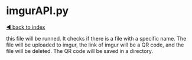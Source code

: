 # imgurAPI.py

[◄ back to index](../index.md)

this file will be runned. It checks if there is a file with a specific name. The file will be uploaded to imgur, the link of imgur will be a QR code, and the file will be deleted. The QR code will be saved in a directory.
